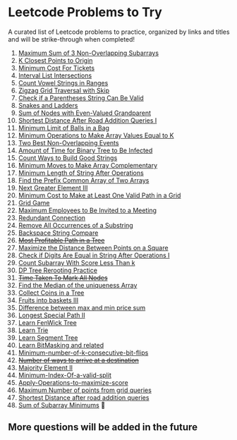 # Leetcode Problems to Try

A curated list of Leetcode problems to practice, organized by links and titles and will be strike-through when completed!

1. [Maximum Sum of 3 Non-Overlapping Subarrays](https://leetcode.com/problems/maximum-sum-of-3-non-overlapping-subarrays/)
2. [K Closest Points to Origin](https://leetcode.com/problems/k-closest-points-to-origin/description/)
3. [Minimum Cost For Tickets](https://leetcode.com/problems/minimum-cost-for-tickets/description/)
4. [Interval List Intersections](https://leetcode.com/problems/interval-list-intersections/description/)
5. [Count Vowel Strings in Ranges](https://leetcode.com/problems/count-vowel-strings-in-ranges/description/)
6. [Zigzag Grid Traversal with Skip](https://leetcode.com/problems/zigzag-grid-traversal-with-skip/description/)
7. [Check if a Parentheses String Can Be Valid](https://leetcode.com/problems/check-if-a-parentheses-string-can-be-valid/description/)
8. [Snakes and Ladders](https://leetcode.com/problems/snakes-and-ladders/description/)
9. [Sum of Nodes with Even-Valued Grandparent](https://leetcode.com/problems/sum-of-nodes-with-even-valued-grandparent/description/)
10. [Shortest Distance After Road Addition Queries I](https://leetcode.com/problems/shortest-distance-after-road-addition-queries-i/description/)
11. [Minimum Limit of Balls in a Bag](https://leetcode.com/problems/minimum-limit-of-balls-in-a-bag/description/)
12. [Minimum Operations to Make Array Values Equal to K](https://leetcode.com/problems/minimum-operations-to-make-array-values-equal-to-k/description/)
13. [Two Best Non-Overlapping Events](https://leetcode.com/problems/two-best-non-overlapping-events/description/)
14. [Amount of Time for Binary Tree to Be Infected](https://leetcode.com/problems/amount-of-time-for-binary-tree-to-be-infected/)
15. [Count Ways to Build Good Strings](https://leetcode.com/problems/count-ways-to-build-good-strings/description/)
16. [Minimum Moves to Make Array Complementary](https://leetcode.com/problems/minimum-moves-to-make-array-complementary/description/)
17. [Minimum Length of String After Operations](https://leetcode.com/problems/minimum-length-of-string-after-operations/)
18. [Find the Prefix Common Array of Two Arrays](https://leetcode.com/problems/find-the-prefix-common-array-of-two-arrays/)
19. [Next Greater Element III](https://leetcode.com/problems/next-greater-element-iii/description/)
20. [Minimum Cost to Make at Least One Valid Path in a Grid](https://leetcode.com/problems/minimum-cost-to-make-at-least-one-valid-path-in-a-grid/)
21. [Grid Game](https://leetcode.com/problems/grid-game/description/)
22. [Maximum Employees to Be Invited to a Meeting](https://leetcode.com/problems/maximum-employees-to-be-invited-to-a-meeting/)
23. [Redundant Connection](https://leetcode.com/problems/redundant-connection/)
24. [Remove All Occurrences of a Substring](https://leetcode.com/problems/remove-all-occurrences-of-a-substring/)
25. [Backspace String Compare](https://leetcode.com/problems/backspace-string-compare/)
26. ~~[Most Profitable Path in a Tree](https://leetcode.com/problems/most-profitable-path-in-a-tree/)~~
27. [Maximize the Distance Between Points on a Square](https://leetcode.com/problems/maximize-the-distance-between-points-on-a-square/)
28. [Check if Digits Are Equal in String After Operations I](https://leetcode.com/problems/check-if-digits-are-equal-in-string-after-operations-i/description/)
29. [Count Subarray With Score Less Than k](https://leetcode.com/problems/count-subarrays-with-score-less-than-k/description/)
30. [DP Tree Rerooting Practice](https://www.geeksforgeeks.org/sum-of-length-of-paths-from-every-node-to-all-other-nodes-using-tree-rerooting-technique/)
31. ~~[Time Taken To Mark All Nodes](https://leetcode.com/problems/time-taken-to-mark-all-nodes/)~~
32. [Find the Median of the uniqueness Array](https://leetcode.com/problems/find-the-median-of-the-uniqueness-array/description/)
33. [Collect Coins in a Tree](https://leetcode.com/problems/collect-coins-in-a-tree/description/)
34. [Fruits into baskets III](https://leetcode.com/problems/fruits-into-baskets-iii/description/)
35. [Difference between max and min price sum](https://leetcode.com/problems/difference-between-maximum-and-minimum-price-sum/description/)
36. [Longest Special Path II](https://leetcode.com/problems/longest-special-path-ii/description/)
37. [Learn FenWick Tree](https://cp-algorithms.com/data_structures/fenwick.html)
38. [Learn Trie](https://www.youtube.com/watch?v=dBGUmUQhjaM&list=PLgUwDviBIf0pcIDCZnxhv0LkHf5KzG9zp)
39. [Learn Segment Tree](https://cp-algorithms.com/data_structures/segment_tree.html)
40. [Learn BitMasking and related](https://leetcode.com/discuss/post/6543135/all-about-bit-manipulation-by-leadingthe-qkqn/)
41. [Minimum-number-of-k-consecutive-bit-flips](https://leetcode.com/problems/minimum-number-of-k-consecutive-bit-flips/description/)
42. ~~[Number of ways to arrive at a destination](https://leetcode.com/problems/number-of-ways-to-arrive-at-destination/description/)~~
43. [Majority Element II](https://leetcode.com/problems/majority-element-ii/description/)
44. [Minimum-Index-Of-a-valid-split](https://leetcode.com/problems/minimum-index-of-a-valid-split/description/?envType=daily-question&envId=2025-03-27)
45. [Apply-Operations-to-maximize-score](https://leetcode.com/problems/apply-operations-to-maximize-score/description/)
46. [Maximum Number of points from grid queries](https://leetcode.com/problems/maximum-number-of-points-from-grid-queries/description/)
47. [Shortest Distance after road addition queries](https://leetcode.com/problems/shortest-distance-after-road-addition-queries-ii/description/)
48. [Sum of Subarray Minimums](https://leetcode.com/problems/sum-of-subarray-minimums/description/)
🚀
## More questions will be added in the future 

